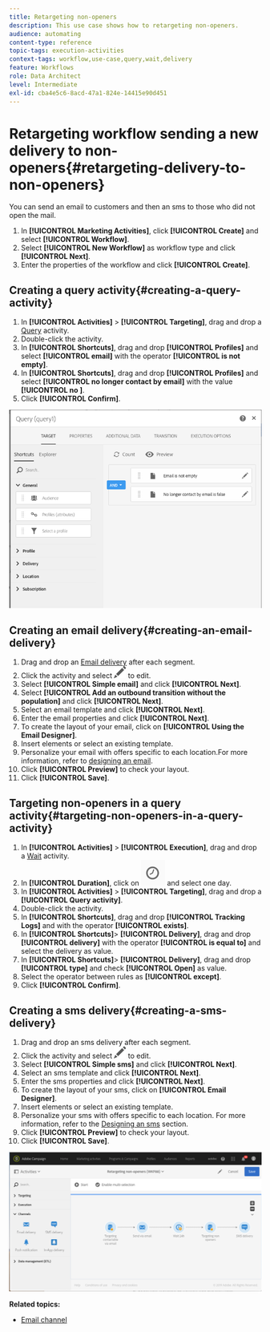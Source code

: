 ```yaml
---
title: Retargeting non-openers
description: This use case shows how to retargeting non-openers.
audience: automating
content-type: reference
topic-tags: execution-activities
context-tags: workflow,use-case,query,wait,delivery 
feature: Workflows
role: Data Architect
level: Intermediate
exl-id: cba4e5c6-8acd-47a1-824e-14415e90d451
---
```

# Retargeting workflow sending a new delivery to non-openers{#retargeting-delivery-to-non-openers}

You can send an email to customers and then an sms to those who did not open the mail.

1. In **[!UICONTROL Marketing Activities]**, click **[!UICONTROL Create]** and select **[!UICONTROL Workflow]**.
1. Select **[!UICONTROL New Workflow]** as workflow type and click **[!UICONTROL Next]**.
1. Enter the properties of the workflow and click **[!UICONTROL Create]**.

## Creating a query activity{#creating-a-query-activity}

1. In **[!UICONTROL Activities]** > **[!UICONTROL Targeting]**, drag and drop a [Query](../../automating/using/query.md) activity.
1. Double-click the activity.
1. In **[!UICONTROL Shortcuts]**, drag and drop **[!UICONTROL Profiles]** and select **[!UICONTROL email]** with the operator **[!UICONTROL is not empty]**.
1. In **[!UICONTROL Shortcuts]**, drag and drop **[!UICONTROL Profiles]** and select **[!UICONTROL no longer contact by email]** with the value **[!UICONTROL no ]**.
1. Click **[!UICONTROL Confirm]**.

![](assets/wf-complement-query.png)

## Creating an email delivery{#creating-an-email-delivery}

1. Drag and drop an [Email delivery](../../automating/using/email-delivery.md) after each segment.
1. Click the activity and select ![](assets/edit_darkgrey-24px.png) to edit.
1. Select **[!UICONTROL Simple email]** and click **[!UICONTROL Next]**.
1. Select **[!UICONTROL Add an outbound transition without the population]** and click **[!UICONTROL Next]**.
1. Select an email template and click **[!UICONTROL Next]**.
1. Enter the email properties and click **[!UICONTROL Next]**.
1. To create the layout of your email, click on **[!UICONTROL Using the Email Designer]**.
1. Insert elements or select an existing template.
1. Personalize your email with offers specific to each location.For more information, refer to [designing an email](../../designing/using/designing-from-scratch.md#designing-an-email-content-from-scratch).
1. Click **[!UICONTROL Preview]** to check your layout.
1. Click **[!UICONTROL Save]**.

## Targeting non-openers in a query activity{#targeting-non-openers-in-a-query-activity}

1. In **[!UICONTROL Activities]** > **[!UICONTROL Execution]**, drag and drop a [Wait](../../automating/using/wait.md) activity.
1. In **[!UICONTROL Duration]**, click on ![](assets/duration-icon.png) and select one day.
1. In **[!UICONTROL Activities]** > **[!UICONTROL Targeting]**, drag and drop a **[!UICONTROL Query activity]**.
1. Double-click the activity.
1. In **[!UICONTROL Shortcuts]**, drag and drop **[!UICONTROL Tracking Logs]** and with the operator **[!UICONTROL exists]**.
1. In **[!UICONTROL Shortcuts]**> **[!UICONTROL Delivery]**, drag and drop **[!UICONTROL delivery]** with the operator **[!UICONTROL is equal to]** and select the delivery as value.
1. In **[!UICONTROL Shortcuts]**> **[!UICONTROL Delivery]**, drag and drop **[!UICONTROL type]** and check **[!UICONTROL Open]** as value.
1. Select the operator between rules as **[!UICONTROL except]**.
1. Click **[!UICONTROL Confirm]**.

## Creating a sms delivery{#creating-a-sms-delivery}

1. Drag and drop an sms delivery after each segment.
1. Click the activity and select ![](assets/edit_darkgrey-24px.png) to edit.
1. Select **[!UICONTROL Simple sms]** and click **[!UICONTROL Next]**.
1. Select an sms template and click **[!UICONTROL Next]**.
1. Enter the sms properties and click **[!UICONTROL Next]**.
1. To create the layout of your sms, click on **[!UICONTROL Email Designer]**.
1. Insert elements or select an existing template.
1. Personalize your sms with offers specific to each location.
For more information, refer to the [Designing an sms](../../channels/using/creating-an-sms-message.md) section.
1. Click **[!UICONTROL Preview]** to check your layout.
1. Click **[!UICONTROL Save]**.

![](assets/wf-retargeting-non-openers.png)

**Related topics:**

* [Email channel](../../channels/using/creating-an-email.md)
